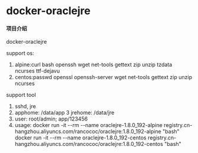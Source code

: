 # docker-oraclejre

#### 项目介绍
docker-oraclejre

support os:
1. alpine:curl bash openssh wget net-tools gettext zip unzip tzdata ncurses ttf-dejavu
2. centos:passwd openssl openssh-server wget net-tools gettext zip unzip ncurses

support tool
1. sshd, jre
2. apphome: /data/app
3  jrehome: /data/jre
4. user: root/admin; app/123456
5. usage:
docker run -it --rm --name oraclejre-1.8.0_192-alpine registry.cn-hangzhou.aliyuncs.com/rancococ/oraclejre:1.8.0_192-alpine "bash"
docker run -it --rm --name oraclejre-1.8.0_192-centos registry.cn-hangzhou.aliyuncs.com/rancococ/oraclejre:1.8.0_192-centos "bash"
